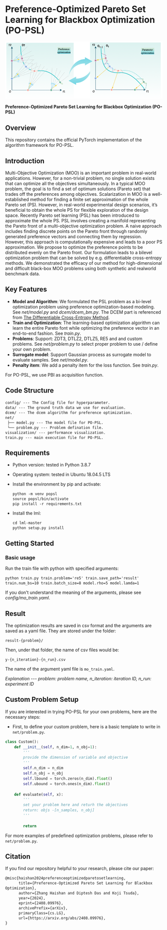 # Preference-Optimized Pareto Set Learning for Blackbox Optimization (PO-PSL)



<img src="image/diagram.png" alt="An intuitive illustration of the proposed PO-PSL." width="600">



**Preference-Optimized Pareto Set Learning for Blackbox Optimization (PO-PSL)**


## Overview

This repository contains the official PyTorch implementation of the algorithm framework for PO-PSL.

## Introduction

Multi-Objective Optimization (MOO) is an important problem in real-world applications. However, for a non-trivial
problem, no single solution exists that can optimize all the objectives simultaneously. In a typical MOO problem, the goal
is to find a set of optimum solutions (Pareto set) that trades off the preferences among objectives. Scalarization in MOO is a
well-established method for finding a finite set approximation of the whole Pareto set (PS). However, in real-world experimental design scenarios, it’s beneficial to obtain the whole PS for flexible exploration of the design space. Recently
Pareto set learning (PSL) has been introduced to approximate the whole PS. PSL involves creating a manifold representing the Pareto front of a multi-objective optimization problem. A naive approach includes finding discrete points
on the Pareto front through randomly generated preference vectors and connecting them by regression. However, this approach is computationally expensive and leads to a poor PS approximation. We propose to optimize the preference points
to be distributed evenly on the Pareto front. Our formulation leads to a bilevel optimization problem that can be solved by
e.g. differentiable cross-entropy methods. We demonstrated the efficacy of our method for high-dimensional and difficult black-box MOO problems using both synthetic and realworld benchmark data.


## Key Features

- **Model and Algorithm**: We formulated the PSL problem as a bi-level optimization problem using preference optimization-based modeling. See *net/model.py* and *dcem/dcem_bm.py*. The DCEM part is referenced from [The Differentiable Cross-Entropy Method](https://github.com/facebookresearch/dcem).
- **Train and Optimization**: The learning-based optimization algorithm can learn the entire Pareto font while optimizing the preference vector in an end-to-end fashion. See *train.py*.
- **Problems**: Support: ZDT3, DTLZ2, DTLZ5, RE5 and and custom problems. See *net/problem.py* to select proper problem to use / define your own problem.
- **Surrogate model**: Support Gaussian process as surrogate model to evaluate samples. See *net/model.py*.
- **Penalty item**: We add a penalty item for the loss function. See *train.py*.

For PO-PSL, we use PBI as acquisition function.

## Code Structure

```
config/ --- The Config file for hyperparameter.
data/ --- The ground truth data we use for evaluation.
dcem/ --- The dcem algorithm for preference optimization.
net/
 ├── model.py --- The model file for PO-PSL.
 └── problem.py --- Problem defination file.
visualization/ --- performance visualization.
train.py --- main execution file for PO-PSL.
```

## Requirements

- Python version: tested in Python 3.8.7

- Operating system: tested in Ubuntu 18.04.5 LTS

- Install the environment by pip and activate:

  ```
  python -m venv popsl
  source popsl/bin/activate
  pip install -r requirements.txt
  ```

- Install the lml:

  ```
  cd lml-master
  python setup.py install
  ```


## Getting Started

### Basic usage

Run the train file with python with specified arguments:

```
python train.py train.problem='re5' train.save_path='result' train.num_bs=10 train.batch_size=8 model.rho=5 model.lamda=1
```

If you don't understand the meaning of the arguments, please see *config/mo_train.yaml*.

## Result

The optimization results are saved in csv format and the arguments are saved as a yaml file. They are stored under the folder:

```
result-{problem}/
```

Then, under that folder, the name of csv files would be:

```
y-{n_iteration}-{n_run}.csv
```

The name of the argument yaml file is `mo_train.yaml`.

*Explanation --- problem: problem name, n_iteration: iteration ID, n_run: experiment ID*


## Custom Problem Setup

If you are interested in trying PO-PSL for your own problems, here are the necessary steps:

- First, to define your custom problem, here is a basic template to write in `net/problem.py`. 

```python
class Custom():
    def __init__(self, n_dim=1, n_obj=1):
        '''
        provide the dimension of variable and objective
        '''
        self.n_dim = n_dim
        self.n_obj = n_obj
        self.lbound = torch.zeros(n_dim).float()
        self.ubound = torch.ones(n_dim).float()

    def evaluate(self, x):
        '''
        set your problem here and returh the objectives
        return: objs -[n_samples, n_obj]
        '''

        return 
```

For more examples of predefined optimization problems, please refer to `net/problem.py`.

## Citation

If you find our repository helpful to your research, please cite our paper:

```
@misc{haishan2024preferenceoptimizedparetosetlearning,
      title={Preference-Optimized Pareto Set Learning for Blackbox Optimization}, 
      author={Zhang Haishan and Diptesh Das and Koji Tsuda},
      year={2024},
      eprint={2408.09976},
      archivePrefix={arXiv},
      primaryClass={cs.LG},
      url={https://arxiv.org/abs/2408.09976}, 
}

```